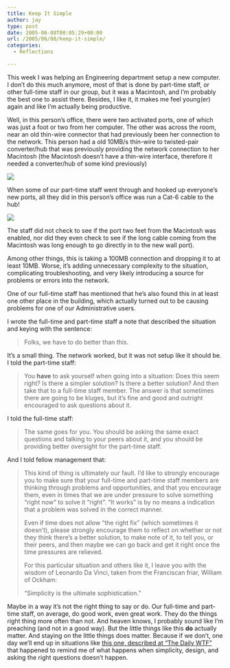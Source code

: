 ```yaml
---
title: Keep It Simple
author: jay
type: post
date: 2005-06-08T00:05:29+00:00
url: /2005/06/08/keep-it-simple/
categories:
  - Reflections

---
```

This week I was helping an Engineering department setup a new computer. I don’t do this much anymore, most of that is done by part-time staff, or other full-time staff in our group, but it was a Macintosh, and I’m probably the best one to assist there. Besides, I like it, it makes me feel young(er) again and like I’m actually being productive.

Well, in this person’s office, there were two activated ports, one of which was just a foot or two from her computer. The other was across the room, near an old thin-wire connector that had previously been her connection to the network. This person had a old 10MB/s thin-wire to twisted-pair converter/hub that was previously providing the network connection to her Macintosh (the Macintosh doesn’t have a thin-wire interface, therefore it needed a converter/hub of some kind previously)

![][1]

When some of our part-time staff went through and hooked up everyone’s new ports, all they did in this person’s office was run a Cat-6 cable to the hub!

![][2]

The staff did not check to see if the port two feet from the Macintosh was enabled, nor did they even check to see if the long cable coming from the Macintosh was long enough to go directly in to the new wall port).

Among other things, this is taking a 100MB connection and dropping it to at least 10MB. Worse, it’s adding unnecessary complexity to the situation, complicating troubleshooting, and very likely introducing a source for problems or errors into the network.

One of our full-time staff has mentioned that he’s also found this in at least one other place in the building, which actually turned out to be causing problems for one of our Administrative users.

I wrote the full-time and part-time staff a note that described the situation and keying with the sentence:

> Folks, we have to do better than this.

It’s a small thing. The network worked, but it was not setup like it should be. I told the part-time staff:

> You **have** to ask yourself when going into a situation: Does this seem right? Is there a simpler solution? Is there a better solution? And then take that to a full-time staff member. The answer is that sometimes there are going to be kluges, but it’s fine and good and outright encouraged to ask questions about it.

I told the full-time staff:

> The same goes for you. You should be asking the same exact questions and talking to your peers about it, and you should be providing better oversight for the part-time staff.

And I told fellow management that:

> This kind of thing is ultimately our fault. I’d like to strongly encourage you to make sure that your full-time and part-time staff members are thinking through problems and opportunities, and that you encourage them, even in times that we are under pressure to solve something “right now” to solve it “right”. “It works” is by no means a indication that a problem was solved in the correct manner.
> 
> Even if time does not allow “the right fix” (which sometimes it doesn’t), please strongly encourage them to reflect on whether or not they think there’s a better solution, to make note of it, to tell you, or their peers, and then maybe we can go back and get it right once the time pressures are relieved.
> 
> For this particular situation and others like it, I leave you with the wisdom of Leonardo Da Vinci, taken from the Franciscan friar, William of Ockham:
> 
> “Simplicity is the ultimate sophistication.”

Maybe in a way it’s not the right thing to say or do. Our full-time and part-time staff, on average, do good work, even great work. They do the things right thing more often than not. And heaven knows, I probably sound like I’m preaching (and not in a good way). But the little things like this **do** actually matter. And staying on the little things does matter. Because if we don’t, one day we’ll end up in situations like [this one, described at “The Daily WTF”][3] that happened to remind me of what happens when simplicity, design, and asking the right questions doesn’t happen.

 [1]: //people.engr.ncsu.edu/jayoung/eweImages/binarypage/-404cb4f17d930568a2f3d1996630c7ee/networkbefore.jpg"
 [2]: //people.engr.ncsu.edu/jayoung/eweImages/binarypage/-404cb4f17d930568a2f3d1996630c7ee/networkafter.jpg"
 [3]: //www.thedailywtf.com/forums/35748/ShowPost.aspx"